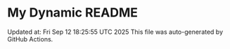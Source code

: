 # My Dynamic README
Updated at: Fri Sep 12 18:25:55 UTC 2025
This file was auto-generated by GitHub Actions.
